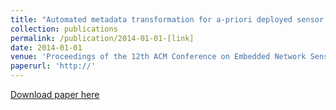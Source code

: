 ```yaml
---
title: "Automated metadata transformation for a-priori deployed sensor networks"
collection: publications
permalink: /publication/2014-01-01-[link]
date: 2014-01-01
venue: 'Proceedings of the 12th ACM Conference on Embedded Network Sensor Systems'
paperurl: 'http://'
---
```


<a href='http://'>Download paper here</a>

